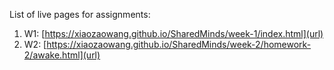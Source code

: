 List of live pages for assignments:

1. W1: [https://xiaozaowang.github.io/SharedMinds/week-1/index.html](url)
2. W2: [https://xiaozaowang.github.io/SharedMinds/week-2/homework-2/awake.html](url)

